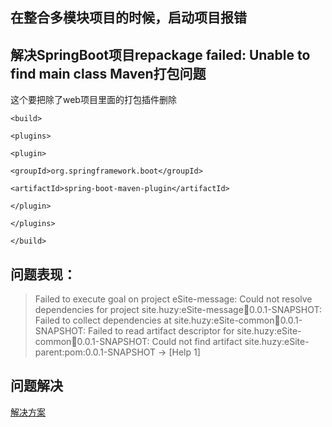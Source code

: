 ## 在整合多模块项目的时候，启动项目报错

## 解决SpringBoot项目repackage failed: Unable to find main class Maven打包问题

这个要把除了web项目里面的打包插件删除

```
<build>

<plugins>

<plugin>

<groupId>org.springframework.boot</groupId>

<artifactId>spring-boot-maven-plugin</artifactId>

</plugin>

</plugins>

</build>
```

## 问题表现：

> Failed to execute goal on project eSite-message: Could not resolve dependencies for project site.huzy:eSite-message:jar:0.0.1-SNAPSHOT: Failed to collect dependencies at site.huzy:eSite-common:jar:0.0.1-SNAPSHOT: Failed to read artifact descriptor for site.huzy:eSite-common:jar:0.0.1-SNAPSHOT: Could not find artifact site.huzy:eSite-parent:pom:0.0.1-SNAPSHOT -> [Help 1]

## 问题解决

[解决方案](https://blog.csdn.net/DamonREN/article/details/85091900)



